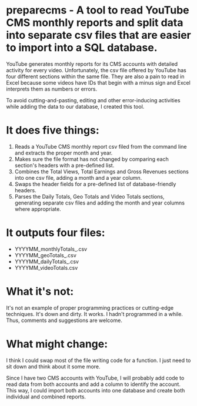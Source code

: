 preparecms - A tool to read YouTube CMS monthly reports and split data into separate csv files that are easier to import into a SQL database.
============================

YouTube generates monthly reports for its CMS accounts with detailed activity for every video. Unfortunately, the csv file offered by YouTube has four different sections within the same file. They are also a pain to read in Excel because some videos have IDs that begin with a minus sign and Excel interprets them as numbers or errors.

To avoid cutting-and-pasting, editing and other error-inducing activities while adding the data to our database, I created this tool.

It does five things:
============================

1. Reads a YouTube CMS monthly report csv filed from the command line and extracts the proper month and year.
2. Makes sure the file format has not changed by comparing each section's headers with a pre-defined list.
3. Combines the Total Views, Total Earnings and Gross Revenues sections into one csv file, adding a month and a year column.
4. Swaps the header fields for a pre-defined list of database-friendly headers.
5. Parses the Daily Totals, Geo Totals and Video Totals sections, generating separate csv files and adding the month and year columns where appropriate.

It outputs four files:
============================

* YYYYMM_monthlyTotals_.csv
* YYYYMM_geoTotals_.csv
* YYYYMM_dailyTotals_.csv
* YYYYMM_videoTotals.csv

What it's not:
============================

It's not an example of proper programming practices or cutting-edge techniques. It's down and dirty. It works. I hadn't programmed in a while. Thus, comments and suggestions are welcome.

What might change:
============================

I think I could swap most of the file writing code for a function. I just need to sit down and think about it some more.

Since I have two CMS accounts with YouTube, I will probably add code to read data from both accounts and add a column to identify the account. This way, I could import both accounts into one database and create both individual and combined reports.